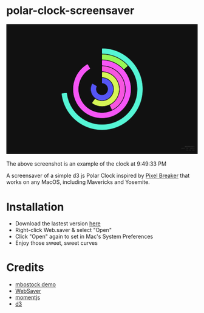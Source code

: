 polar-clock-screensaver
=======================

![Preview](https://github.com/mikemcchillin/polar-clock-screensaver/raw/master/Web.saver/Contents/Resources/preview.png "Preview")


The above screenshot is an example of the clock at 9:49:33 PM

A screensaver of a simple d3 js Polar Clock inspired by [Pixel Breaker](http://blog.pixelbreaker.com/polarclock) that works on any MacOS, including Mavericks and Yosemite.

# Installation
* Download the lastest version [here](https://github.com/MikeMcChillin/polar-clock-screensaver/releases/latest)
* Right-click Web.saver & select "Open"
* Click "Open" again to set in Mac's System Preferences
* Enjoy those sweet, sweet curves


# Credits
* [mbostock demo](http://bl.ocks.org/mbostock/1096355)
* [WebSaver](https://github.com/tlrobinson/WebSaver)
* [momentjs](http://momentjs.com/)
* [d3](d3js.org)
